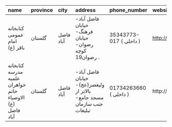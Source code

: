 | name                                                     | province   | city      | address                                                               | phone_number            | website              |
|:---------------------------------------------------------|:-----------|:----------|:----------------------------------------------------------------------|:------------------------|:---------------------|
| كتابخانه عمومی امام باقر (ع)                             | گلستان     | فاضل آباد | فاضل آباد- خيابان فرهنگ- خيابان رضوان- كوچه رضوان19 .                 | 35343773-017 ( داخلی  ) | http://golestanpl.ir |
| کتابخانه مدرسه علمیه خواهران خاتم الاوصیاء (ع) فاضل آباد | گلستان     | فاضل آباد | فاضل آباد- خیابان ولیعصر(عج)- بالاتر از مسجد جامع- جنب سازمان تبلیغات | 01734263660 ( داخلی  )  | http://              |
